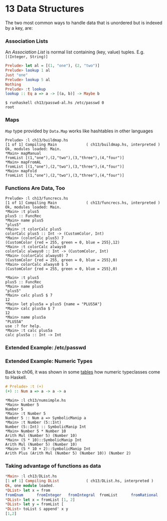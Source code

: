 # 13 Data Structures

The two most common ways to handle data that is unordered but is indexed by a key, are:


### Association Lists


An *Association List* is normal list containing (key, value) tuples. E.g. `[(Integer, String)]`

```hs
Prelude> let al = [(1, "one"), (2, "two")]
Prelude> lookup 1 al
Just "one"
Prelude> lookup 5 al
Nothing
Prelude> :t lookup
lookup :: Eq a => a -> [(a, b)] -> Maybe b
```

```
$ runhaskell ch13/passwd-al.hs /etc/passwd 0
root
```

### Maps

*`Map`* type provided by `Data.Map` works like hashtables in other languages

```
Prelude> :l ch13/buildmap.hs
[1 of 1] Compiling Main             ( ch13/buildmap.hs, interpreted )
Ok, modules loaded: Main.
*Main> mapManual
fromList [(1,"one"),(2,"two"),(3,"three"),(4,"four")]
*Main> mapFromAL
fromList [(1,"one"),(2,"two"),(3,"three"),(4,"four")]
*Main> mapFold
fromList [(1,"one"),(2,"two"),(3,"three"),(4,"four")]
```

### Functions Are Data, Too

```
Prelude> :l ch13/funcrecs.hs
[1 of 1] Compiling Main             ( ch13/funcrecs.hs, interpreted )
Ok, modules loaded: Main.
*Main> :t plus5
plus5 :: FuncRec
*Main> name plus5
"plus5"
*Main> :t colorCalc plus5
colorCalc plus5 :: Int -> (CustomColor, Int)
*Main> (colorCalc plus5) 7
(CustomColor {red = 255, green = 0, blue = 255},12)
*Main> :t colorCalc always0
colorCalc always0 :: Int -> (CustomColor, Int)
*Main> (colorCalc always0) 7
(CustomColor {red = 255, green = 0, blue = 255},0)
*Main> colorCalc always0 $ 5
(CustomColor {red = 255, green = 0, blue = 255},0)
```
```
*Main> :t plus5
plus5 :: FuncRec
*Main> name plus5
"plus5"
*Main> calc plus5 $ 7
12
*Main> let plus5a = plus5 {name = "PLUS5A"}
*Main> calc plus5a $ 7
12
*Main> name plus5a
"PLUS5A"
use :? for help.
*Main> :t calc plus5a
calc plus5a :: Int -> Int
```

### Extended Example: /etc/passwd

### Extended Example: Numeric Types

Back to ch06, it was shown in some [tables](../ch06/tables) how numeric typeclasses come to Haskell.

```hs
# Prelude> :t (+)
(+) :: Num a => a -> a -> a
```

```
*Main> :l ch13/numsimple.hs
*Main> Number 5
Number 5
*Main> :t Number 5
Number 5 :: Num a => SymbolicManip a
*Main> :t Number (5::Int)
Number (5::Int) :: SymbolicManip Int
*Main> Number 5 * Number 10
Arith Mul (Number 5) (Number 10)
*Main> (5 * 10)::SymbolicManip Int
Arith Mul (Number 5) (Number 10)
*Main> (5 * 10 + 2)::SymbolicManip Int
Arith Plus (Arith Mul (Number 5) (Number 10)) (Number 2)
```
### Taking advantage of functions as data

```hs
*Main> :l ch13/DList.hs
[1 of 1] Compiling DList            ( ch13/DList.hs, interpreted )
Ok, one module loaded.
*DList> let x = from
fromEnum      fromInteger   fromIntegral  fromList      fromRational
*DList> let x = fromList [1, 2]
*DList> let y = fromList [
*DList> toList $ append' x y
[1,2]
```
